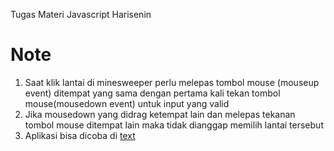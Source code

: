 Tugas Materi Javascript Harisenin

# Note

1. Saat klik lantai di minesweeper perlu melepas tombol mouse (mouseup event) ditempat yang sama dengan pertama kali tekan tombol mouse(mousedown event) untuk input yang valid
2. Jika mousedown yang didrag ketempat lain dan melepas tekanan tombol mouse ditempat lain maka tidak dianggap memilih lantai tersebut
3. Aplikasi bisa dicoba di [text](https://yusuftri023.github.io/minesweeper/)
